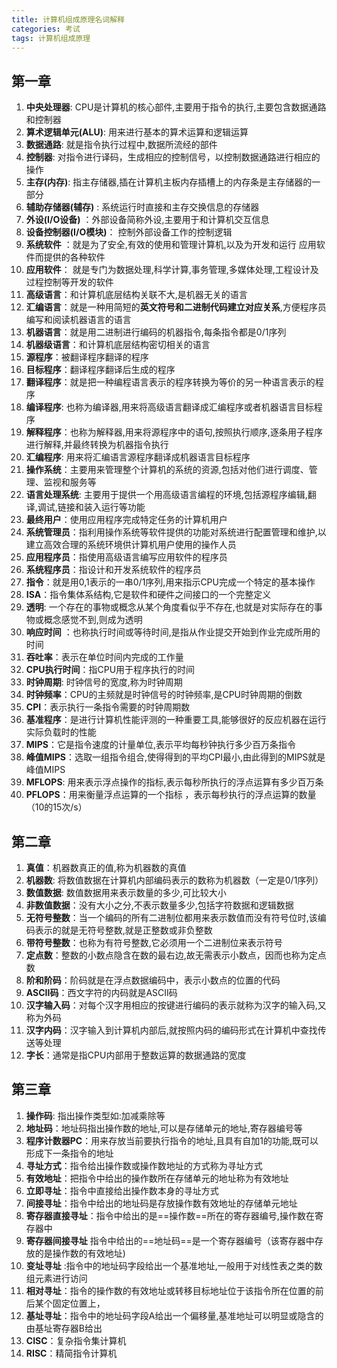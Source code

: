 ```yaml
---
title: 计算机组成原理名词解释
categories: 考试
tags: 计算机组成原理
---
```

## 第一章

1. **中央处理器**: CPU是计算机的核心部件,主要用于指令的执行,主要包含数据通路和控制器
2. **算术逻辑单元(ALU)**: 用来进行基本的算术运算和逻辑运算
3. **数据通路**: 就是指令执行过程中,数据所流经的部件
4. **控制器**: 对指令进行译码，生成相应的控制信号，以控制数据通路进行相应的操作
5. **主存(内存)**: 指主存储器,插在计算机主板内存插槽上的内存条是主存储器的一部分 
6. **辅助存储器(辅存)** : 系统运行时直接和主存交换信息的存储器
7. **外设(I/O设备)** ：外部设备简称外设,主要用于和计算机交互信息
8. **设备控制器(I/O模块)**： 控制外部设备工作的控制逻辑
9. **系统软件** ：就是为了安全,有效的使用和管理计算机,以及为开发和运行 应用软件而提供的各种软件
10. **应用软件**： 就是专门为数据处理,科学计算,事务管理,多媒体处理,工程设计及过程控制等开发的软件
11. **高级语言**：和计算机底层结构关联不大,是机器无关的语言
12. **汇编语言**：就是一种用简短的**英文符号和二进制代码建立对应关系**,方便程序员编写和阅读机器语言的语言
13. **机器语言**：就是用二进制进行编码的机器指令,每条指令都是0/1序列
14. **机器级语言**：和计算机底层结构密切相关的语言
15. **源程序**：被翻译程序翻译的程序
16. **目标程序**：翻译程序翻译后生成的程序
17. **翻译程序**：就是把一种编程语言表示的程序转换为等价的另一种语言表示的程序
18. **编译程序**: 也称为编译器,用来将高级语言翻译成汇编程序或者机器语言目标程序
19. **解释程序**：也称为解释器,用来将源程序中的语句,按照执行顺序,逐条用子程序进行解释,并最终转换为机器指令执行
20. **汇编程序**: 用来将汇编语言源程序翻译成机器语言目标程序
21. **操作系统**：主要用来管理整个计算机的系统的资源,包括对他们进行调度、管理、监视和服务等
22. **语言处理系统**: 主要用于提供一个用高级语言编程的环境,包括源程序编辑,翻译,调试,链接和装入运行等功能
23. **最终用户**：使用应用程序完成特定任务的计算机用户
24. **系统管理员**：指利用操作系统等软件提供的功能对系统进行配置管理和维护,以建立高效合理的系统环境供计算机用户使用的操作人员
25. **应用程序员**：指使用高级语言编写应用软件的程序员
26. **系统程序员**：指设计和开发系统软件的程序员
27. **指令**：就是用0,1表示的一串0/1序列,用来指示CPU完成一个特定的基本操作
28. **ISA**：指令集体系结构,它是软件和硬件之间接口的一个完整定义
29. **透明**: 一个存在的事物或概念从某个角度看似乎不存在,也就是对实际存在的事物或概念感觉不到,则成为透明
30. **响应时间** ：也称执行时间或等待时间,是指从作业提交开始到作业完成所用的时间
31. **吞吐率**：表示在单位时间内完成的工作量
32. **CPU执行时间**：指CPU用于程序执行的时间
33. **时钟周期**: 时钟信号的宽度,称为时钟周期
34. **时钟频率**：CPU的主频就是时钟信号的时钟频率,是CPU时钟周期的倒数
35. **CPI**：表示执行一条指令需要的时钟周期数
36. **基准程序**：是进行计算机性能评测的一种重要工具,能够很好的反应机器在运行实际负载时的性能
37. **MIPS**：它是指令速度的计量单位,表示平均每秒钟执行多少百万条指令
38. **峰值MIPS**：选取一组指令组合,使得得到的平均CPI最小,由此得到的MIPS就是峰值MIPS
39. **MFLOPS**: 用来表示浮点操作的指标,表示每秒所执行的浮点运算有多少百万条
40. **PFLOPS**：用来衡量浮点运算的一个指标 ，表示每秒执行的浮点运算的数量（10的15次/s）

## 第二章

1. **真值**：机器数真正的值,称为机器数的真值
2. **机器数**: 将数值数据在计算机内部编码表示的数称为机器数（一定是0/1序列）
3. **数值数据**: 数值数据用来表示数量的多少,可比较大小
4. **非数值数据**：没有大小之分,不表示数量多少,包括字符数据和逻辑数据
5. **无符号整数**：当一个编码的所有二进制位都用来表示数值而没有符号位时,该编码表示的就是无符号整数,就是正整数或非负整数
6. **带符号整数**：也称为有符号整数,它必须用一个二进制位来表示符号
7. **定点数**：整数的小数点隐含在数的最右边,故无需表示小数点，因而也称为定点数
8. **阶和阶码**：阶码就是在浮点数据编码中，表示小数点的位置的代码
9. **ASCII码**：西文字符的内码就是ASCII码
10. **汉字输入码**：对每个汉字用相应的按键进行编码的表示就称为汉字的输入码,又称为外码
11. **汉字内码**：汉字输入到计算机内部后,就按照内码的编码形式在计算机中查找传送等处理
12. **字长**：通常是指CPU内部用于整数运算的数据通路的宽度


## 第三章
1. **操作码**: 指出操作类型如:加减乘除等
2. **地址码**：地址码指出操作数的地址,可以是存储单元的地址,寄存器编号等
3. **程序计数器PC**：用来存放当前要执行指令的地址,且具有自加1的功能,既可以形成下一条指令的地址
4. **寻址方式**：指令给出操作数或操作数地址的方式称为寻址方式
5. **有效地址**：把指令中给出的操作数所在存储单元的地址称为有效地址
6. **立即寻址**：指令中直接给出操作数本身的寻址方式
7. **间接寻址**：指令中给出的地址码是存放操作数有效地址的存储单元地址
8. **寄存器直接寻址**：指令中给出的是==操作数==所在的寄存器编号,操作数在寄存器中
9. **寄存器间接寻址** 指令中给出的==地址码==是一个寄存器编号（该寄存器中存放的是操作数的有效地址)
10. **变址寻址** :指令中的地址码字段给出一个基准地址,一般用于对线性表之类的数组元素进行访问
11. **相对寻址**：指令的操作数的有效地址或转移目标地址位于该指令所在位置的前后某个固定位置上，
12. **基址寻址**：指令中的地址码字段A给出一个偏移量,基准地址可以明显或隐含的由基址寄存器B给出
13. **CISC**：复杂指令集计算机
14. **RISC**：精简指令计算机
